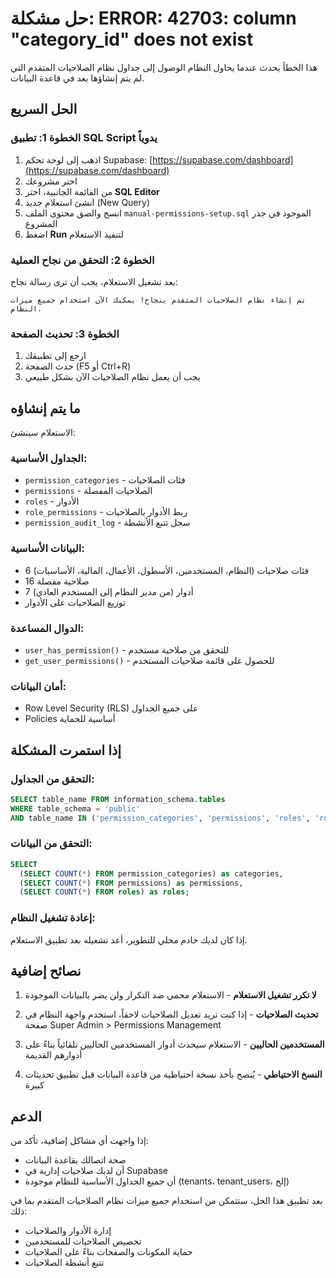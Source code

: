 # حل مشكلة: ERROR: 42703: column "category_id" does not exist

هذا الخطأ يحدث عندما يحاول النظام الوصول إلى جداول نظام الصلاحيات المتقدم التي لم يتم إنشاؤها بعد في قاعدة البيانات.

## الحل السريع

### الخطوة 1: تطبيق SQL Script يدوياً

1. اذهب إلى لوحة تحكم Supabase: [https://supabase.com/dashboard](https://supabase.com/dashboard)
2. اختر مشروعك
3. من القائمة الجانبية، اختر **SQL Editor**
4. انشئ استعلام جديد (New Query)
5. انسخ والصق محتوى الملف `manual-permissions-setup.sql` الموجود في جذر المشروع
6. اضغط **Run** لتنفيذ الاستعلام

### الخطوة 2: التحقق من نجاح العملية

بعد تشغيل الاستعلام، يجب أن ترى رسالة نجاح:
```
تم إنشاء نظام الصلاحيات المتقدم بنجاح! يمكنك الآن استخدام جميع ميزات النظام.
```

### الخطوة 3: تحديث الصفحة

1. ارجع إلى تطبيقك
2. حدث الصفحة (F5 أو Ctrl+R)
3. يجب أن يعمل نظام الصلاحيات الآن بشكل طبيعي

## ما يتم إنشاؤه

الاستعلام سينشئ:

### الجداول الأساسية:
- `permission_categories` - فئات الصلاحيات
- `permissions` - الصلاحيات المفصلة
- `roles` - الأدوار
- `role_permissions` - ربط الأدوار بالصلاحيات
- `permission_audit_log` - سجل تتبع الأنشطة

### البيانات الأساسية:
- 6 فئات صلاحيات (النظام، المستخدمين، الأسطول، الأعمال، المالية، الأساسيات)
- 16 صلاحية مفصلة
- 7 أدوار (من مدير النظام إلى المستخدم العادي)
- توزيع الصلاحيات على الأدوار

### الدوال المساعدة:
- `user_has_permission()` - للتحقق من صلاحية مستخدم
- `get_user_permissions()` - للحصول على قائمة صلاحيات المستخدم

### أمان البيانات:
- Row Level Security (RLS) على جميع الجداول
- Policies أساسية للحماية

## إذا استمرت المشكلة

### التحقق من الجداول:
```sql
SELECT table_name FROM information_schema.tables 
WHERE table_schema = 'public' 
AND table_name IN ('permission_categories', 'permissions', 'roles', 'role_permissions');
```

### التحقق من البيانات:
```sql
SELECT 
  (SELECT COUNT(*) FROM permission_categories) as categories,
  (SELECT COUNT(*) FROM permissions) as permissions,
  (SELECT COUNT(*) FROM roles) as roles;
```

### إعادة تشغيل النظام:
إذا كان لديك خادم محلي للتطوير، أعد تشغيله بعد تطبيق الاستعلام.

## نصائح إضافية

1. **لا تكرر تشغيل الاستعلام** - الاستعلام محمي ضد التكرار ولن يضر بالبيانات الموجودة

2. **تحديث الصلاحيات** - إذا كنت تريد تعديل الصلاحيات لاحقاً، استخدم واجهة النظام في صفحة Super Admin > Permissions Management

3. **المستخدمين الحاليين** - الاستعلام سيحدث أدوار المستخدمين الحاليين تلقائياً بناءً على أدوارهم القديمة

4. **النسخ الاحتياطي** - يُنصح بأخذ نسخة احتياطية من قاعدة البيانات قبل تطبيق تحديثات كبيرة

## الدعم

إذا واجهت أي مشاكل إضافية، تأكد من:
- صحة اتصالك بقاعدة البيانات
- أن لديك صلاحيات إدارية في Supabase
- أن جميع الجداول الأساسية للنظام موجودة (tenants، tenant_users، إلخ)

بعد تطبيق هذا الحل، ستتمكن من استخدام جميع ميزات نظام الصلاحيات المتقدم بما في ذلك:
- إدارة الأدوار والصلاحيات
- تخصيص الصلاحيات للمستخدمين
- حماية المكونات والصفحات بناءً على الصلاحيات
- تتبع أنشطة الصلاحيات 
